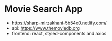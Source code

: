 # Movie Search App
- https://sharp-mirzakhani-5b54e0.netlify.com/
- api: https://www.themoviedb.org
- frontend: react, styled-components and axios